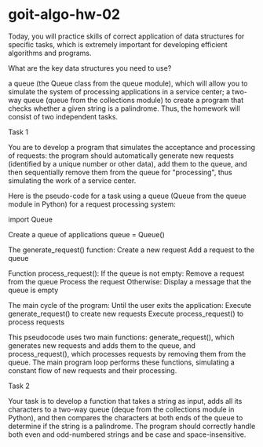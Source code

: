 # goit-algo-hw-02

Today, you will practice skills of correct application of data structures for specific tasks, which is extremely important for developing efficient algorithms and programs.

What are the key data structures you need to use?

a queue (the Queue class from the queue module), which will allow you to simulate the system of processing applications in a service center;
a two-way queue (queue from the collections module) to create a program that checks whether a given string is a palindrome.
Thus, the homework will consist of two independent tasks.

Task 1

You are to develop a program that simulates the acceptance and processing of requests: the program should automatically generate new requests (identified by a unique number or other data), add them to the queue, and then sequentially remove them from the queue for "processing", thus simulating the work of a service center.

Here is the pseudo-code for a task using a queue (Queue from the queue module in Python) for a request processing system:

import Queue

Create a queue of applications
queue = Queue()

The generate_request() function:
    Create a new request
    Add a request to the queue

Function process_request():
    If the queue is not empty:
        Remove a request from the queue
        Process the request
    Otherwise:
        Display a message that the queue is empty

The main cycle of the program:
    Until the user exits the application:
        Execute generate_request() to create new requests
        Execute process_request() to process requests

This pseudocode uses two main functions: generate_request(), which generates new requests and adds them to the queue, and process_request(), which processes requests by removing them from the queue. The main program loop performs these functions, simulating a constant flow of new requests and their processing.

Task 2

Your task is to develop a function that takes a string as input, adds all its characters to a two-way queue (deque from the collections module in Python), and then compares the characters at both ends of the queue to determine if the string is a palindrome. The program should correctly handle both even and odd-numbered strings and be case and space-insensitive.
